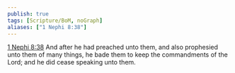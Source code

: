 ```yaml
---
publish: true
tags: [Scripture/BoM, noGraph]
aliases: ["1 Nephi 8:38"]
---
```

[1 Nephi 8:38](https://churchofjesuschrist.org/study/scriptures/bofm/1-ne/8?lang=eng&id=p38#p38) And after he had preached unto them, and also prophesied unto them of many things, he bade them to keep the commandments of the Lord; and he did cease speaking unto them.




